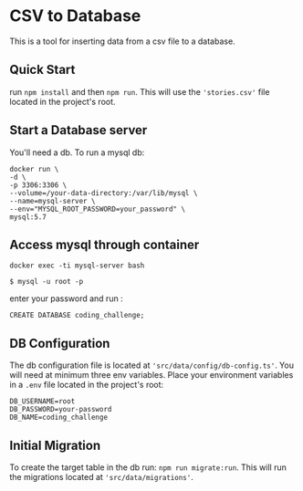# CSV to Database

This is a tool for inserting data from a csv file to a database.

## Quick Start

run ```npm install``` and then ```npm run```. This will use the ```'stories.csv'``` file located in the project's root.

## Start a Database server

You'll need a db. To run a mysql db:

```
docker run \
-d \
-p 3306:3306 \
--volume=/your-data-directory:/var/lib/mysql \
--name=mysql-server \
--env="MYSQL_ROOT_PASSWORD=your_password" \
mysql:5.7
```
## Access mysql through container
```
docker exec -ti mysql-server bash
```

```
$ mysql -u root -p
```

enter your password and run :
```
CREATE DATABASE coding_challenge;
```
## DB Configuration

The db configuration file is located at ```'src/data/config/db-config.ts'```.
You will need at minimum three env variables. 
Place your environment variables in a ```.env``` file located in the project's root: 

```
DB_USERNAME=root
DB_PASSWORD=your-password
DB_NAME=coding_challenge
```

## Initial Migration

To create the target table in the db run: ```npm run migrate:run```.
This will run the migrations located at ```'src/data/migrations'```.

